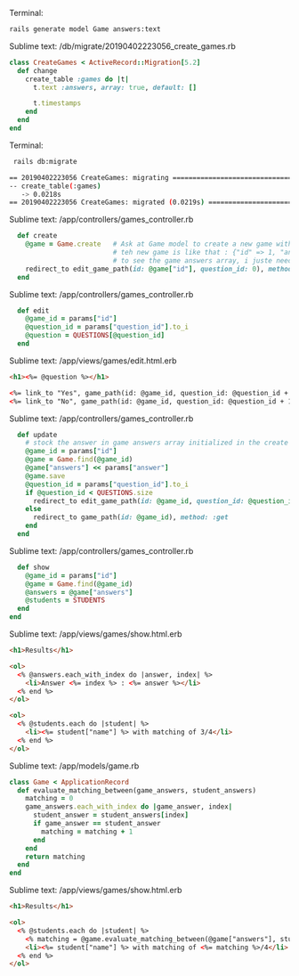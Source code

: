Terminal:
```bash
rails generate model Game answers:text
```

Sublime text: /db/migrate/20190402223056_create_games.rb
```ruby
class CreateGames < ActiveRecord::Migration[5.2]
  def change
    create_table :games do |t|
      t.text :answers, array: true, default: []

      t.timestamps
    end
  end
end
```

Terminal:
```bash
 rails db:migrate

== 20190402223056 CreateGames: migrating ======================================
-- create_table(:games)
   -> 0.0218s
== 20190402223056 CreateGames: migrated (0.0219s) =============================
```

Sublime text: /app/controllers/games_controller.rb
```ruby
  def create
    @game = Game.create   # Ask at Game model to create a new game with new id
                          # teh new game is like that : {"id" => 1, "answers" => []}
                          # to see the game answers array, i juste need write @game["answers"]
    redirect_to edit_game_path(id: @game["id"], question_id: 0), method: :get # @game["id"] render the id of game
  end
```

Sublime text: /app/controllers/games_controller.rb
```ruby
  def edit
    @game_id = params["id"]
    @question_id = params["question_id"].to_i
    @question = QUESTIONS[@question_id]
  end
```

Sublime text: /app/views/games/edit.html.erb
```html
<h1><%= @question %></h1>

<%= link_to "Yes", game_path(id: @game_id, question_id: @question_id + 1, answer: "yes"), method: :patch %>
<%= link_to "No", game_path(id: @game_id, question_id: @question_id + 1, answer: "no"), method: :patch %>
```

Sublime text: /app/controllers/games_controller.rb
```ruby
  def update
    # stock the answer in game answers array initialized in the create method
    @game_id = params["id"]
    @game = Game.find(@game_id)
    @game["answers"] << params["answer"]
    @game.save
    @question_id = params["question_id"].to_i
    if @question_id < QUESTIONS.size
      redirect_to edit_game_path(id: @game_id, question_id: @question_id), method: :get
    else
      redirect_to game_path(id: @game_id), method: :get
    end
  end
```

Sublime text: /app/controllers/games_controller.rb
```ruby
  def show
    @game_id = params["id"]
    @game = Game.find(@game_id)
    @answers = @game["answers"]
    @students = STUDENTS
  end
end
```

Sublime text: /app/views/games/show.html.erb
```html
<h1>Results</h1>

<ol>
  <% @answers.each_with_index do |answer, index| %>
    <li>Answer <%= index %> : <%= answer %></li>
  <% end %>
</ol>

<ol>
  <% @students.each do |student| %>
    <li><%= student["name"] %> with matching of 3/4</li>
  <% end %>
</ol>
```

Sublime text: /app/models/game.rb
```ruby
class Game < ApplicationRecord
  def evaluate_matching_between(game_answers, student_answers)
    matching = 0
    game_answers.each_with_index do |game_answer, index|
      student_answer = student_answers[index]
      if game_answer == student_answer
        matching = matching + 1
      end
    end
    return matching
  end
end
```

Sublime text: /app/views/games/show.html.erb
```html
<h1>Results</h1>

<ol>
  <% @students.each do |student| %>
    <% matching = @game.evaluate_matching_between(@game["answers"], student["answers"]) %>
    <li><%= student["name"] %> with matching of <%= matching %>/4</li>
  <% end %>
</ol>
```





